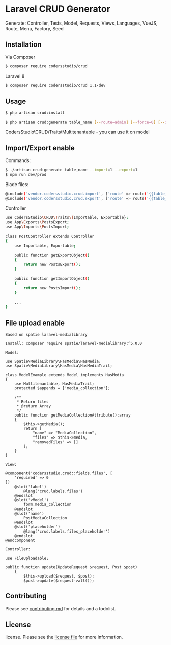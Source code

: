 # Laravel CRUD Generator
Generate: 
Controller,
Tests,
Model,
Requests,
Views,
Languages,
VueJS,
Route,
Menu,
Factory,
Seed

## Installation

Via Composer

``` bash
$ composer require codersstudio/crud
```

Laravel 8 

``` bash
$ composer require codersstudio/crud 1.1-dev
```

## Usage
``` bash
$ php artisan crud:install
```

``` bash
$ php artisan crud:generate table_name [--route=admin] [--force=0] [--import=0] [--export=0]
```

CodersStudio\CRUD\Traits\Multitenantable - you can use it on model 

## Import/Export enable

Commands:
``` bash
$ ./artisan crud:generate table_name --import=1 --export=1
$ npm run dev/prod
```

Blade files:
``` bash
@include('vendor.codersstudio.crud.import', ['route' => route('{{table_name}}.import')])
@include('vendor.codersstudio.crud.export', ['route' => route('{{table_name}}.export')])
```

Controller 

``` bash
use CodersStudio\CRUD\Traits\{Importable, Exportable};
use App\Exports\PostsExport;
use App\Imports\PostsImport;

class PostController extends Controller
{
    use Importable, Exportable;

    public function getExportObject()
    {
        return new PostsExport();
    }

    public function getImportObject()
    {
        return new PostsImport();
    }
    
    ...
}  
```

## File upload enable
```
Based on spatie laravel-medialibrary

Install: composer require spatie/laravel-medialibrary:^5.0.0

Model:

use Spatie\MediaLibrary\HasMedia\HasMedia;
use Spatie\MediaLibrary\HasMedia\HasMediaTrait;

class ModelExample extends Model implements HasMedia
{
    use Multitenantable, HasMediaTrait;
    protected $appends = ['media_collection'];

    /**
     * Return files
     * @return Array
     */
    public function getMediaCollectionAttribute():array
    {
        $this->getMedia();
        return [
            "name" => "MediaCollection",
            "files" => $this->media,
            "removedFiles" => []
        ];
    }
}    
```
```
View:

@component('codersstudio.crud::fields.files', [
    'required' => 0
])
    @slot('label')
        @lang('crud.labels.files')
    @endslot
    @slot('vModel')
        form.media_collection
    @endslot
    @slot('name')
        PostMediaCollection
    @endslot
    @slot('placeholder')
        @lang('crud.labels.files_placeholder')
    @endslot
@endcomponent 
```

```
Controller:

use FileUploadable;

public function update(UpdateRequest $request, Post $post)
    {
        $this->upload($request, $post);
        $post->update($request->all());
```


## Contributing

Please see [contributing.md](contributing.md) for details and a todolist.

## License

license. Please see the [license file](license.md) for more information.
